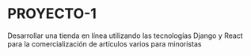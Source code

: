 # PROYECTO-1
Desarrollar una tienda en línea utilizando las tecnologías Django y React para la comercialización de artículos varios para minoristas  
